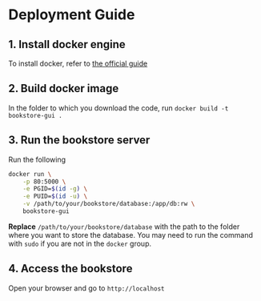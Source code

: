 # Deployment Guide
## 1. Install docker engine
To install docker, refer to [the official guide](https://docs.docker.com/engine/install/)
## 2. Build docker image
In the folder to which you download the code, run `docker build -t bookstore-gui .`
## 3. Run the bookstore server
Run the following
```bash
docker run \
	-p 80:5000 \
	-e PGID=$(id -g) \
	-e PUID=$(id -u) \
	-v /path/to/your/bookstore/database:/app/db:rw \
	bookstore-gui
```
**Replace** `/path/to/your/bookstore/database` with the path to the folder where you want to store the database.
You may need to run the command with `sudo` if you are not in the `docker` group.
## 4. Access the bookstore
Open your browser and go to `http://localhost`